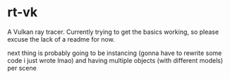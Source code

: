 # rt-vk
A Vulkan ray tracer. Currently trying to get the basics working, so please excuse the lack of a readme for now.

next thing is probably going to be instancing (gonna have to rewrite some code i just wrote lmao) and having multiple objects (with different models) per scene